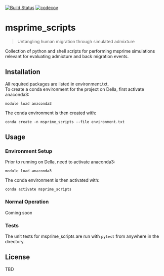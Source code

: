 [![Build Status](https://travis-ci.com/troycomi/msprime_scripts.svg?branch=master)](https://travis-ci.com/troycomi/msprime_scripts)
[![codecov](https://codecov.io/gh/troycomi/msprime_scripts/branch/master/graph/badge.svg)](https://codecov.io/gh/troycomi/msprime_scripts)

# msprime_scripts
> Untangling human migration through simulated admixture

Collection of python and shell scripts for performing msprime simulations 
relevant for evaluating admixture and back migration events.

## Installation
All required packages are listed in environment.txt.  
To create a conda environment for the project on Della, first activate anaconda3:
```
module load anaconda3
```
The conda environment is then created with:
```
conda create -n msprime_scripts --file environment.txt
```

## Usage
### Environment Setup
Prior to running on Della, need to activate anaconda3:
```
module load anaconda3
```
The conda environment is then activated with:
```
conda activate msprime_scripts
```

### Normal Operation
Coming soon

### Tests
The unit tests for msprime_scripts are run with `pytest` 
from anywhere in the directory.

## License
TBD
